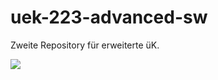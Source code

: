 # uek-223-advanced-sw
Zweite Repository für erweiterte üK.

<a href="https://heroku.com/deploy">
<img src="https://travis-ci.org/swesthauser/uek-223-advanced-sw.svg?branch=master"></a>
